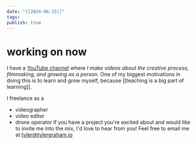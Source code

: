 ```yaml
---
date: "[[2024-06-15]]"
tags: 
publish: true
---
```

# working on now


I have a [YouTube channel](https://www.youtube.com/@tylerismyname) where *I make videos about the creative process, filmmaking, and growing as a person.* One of my biggest motivations in doing this is to learn and grow myself, because [[teaching is a big part of learning]].


I freelance as a 
- videographer
- video editor
- drone operator
If you have a project you're excited about and would like to invite me into the mix, I'd love to hear from you! Feel free to email me at tyler@tylergraham.io


